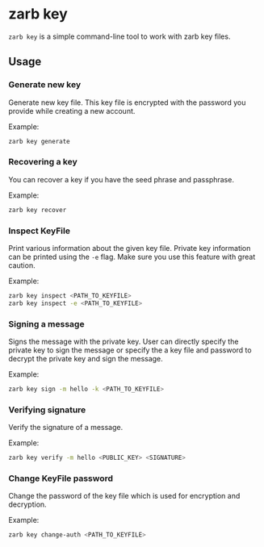 # zarb key

`zarb key` is a simple command-line tool to work with zarb key files.

## Usage

### Generate new key

Generate new key file. This key file is encrypted with the password you provide while creating a new account.

Example:

```bash
zarb key generate
```

### Recovering a key

You can recover a key if you have the seed phrase and passphrase.

Example:

```bash
zarb key recover
```

### Inspect KeyFile

Print various information about the given key file.
Private key information can be printed using the `-e` flag. Make sure you use this feature with great caution.

Example:

```bash
zarb key inspect <PATH_TO_KEYFILE>
zarb key inspect -e <PATH_TO_KEYFILE>
```

### Signing a message

Signs the message with the private key. User can directly specify the private key to sign the message or specify the a key file and password to decrypt the private key and sign the message.

Example:

```bash
zarb key sign -m hello -k <PATH_TO_KEYFILE>
```

### Verifying signature

Verify the signature of a message.

Example:

```bash
zarb key verify -m hello <PUBLIC_KEY> <SIGNATURE>
```

### Change KeyFile password

Change the password of the key file which is used for encryption and decryption.

Example:

```bash
zarb key change-auth <PATH_TO_KEYFILE>
```
